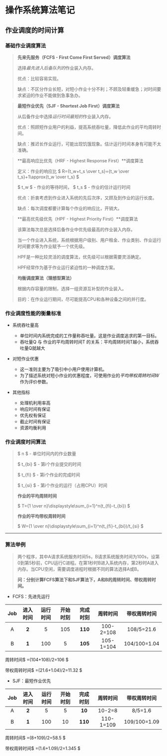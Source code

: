 # 操作系统算法笔记
## 作业调度的时间计算
###  基础作业调度算法
> **先来先服务（FCFS - First Come First Served）调度算法**
>
> 选择*最先进入后备队列的*作业装入内存。
>
> 优点：比较容易实现。
>
> 缺点：不区分作业长短，对短小作业十分不利；不顾及轻重缓急；对时间要求紧迫的作业不能做到急事急办。


> **最短作业优先（SJF - Shortest Job First）调度算法**
>
> 从后备作业中选择*运行时间最短的*作业装入内存。
>
> 优点：照顾短作业用户的利益，提高系统吞吐量，降低此作业的平均周转时间。
>
> 缺点：推迟长作业运行，可能出现饥饿现象。估计运行时间本身有可能不太准确。


> **最高响应比优先（HRF - Highest Response First）**调度算法
>
> 定义：作业的响应比 $ R={t_w+t_s \over t_s}={t_w \over t_s}+1\approx{t_w \over t_s} $
>
> $ t_w $ - 作业的等待时间， $ t_s $ - 作业的估计运行时间 
>
> 优点：折衷考虑到作业进入系统的先后次序，又顾及到作业的运行长度。
>
> 缺点：每次调度都要计算每个作业的响应比，开销大。


> **最高优先级优先（HPF - Highest Priority First）**调度算法
>
> 该算法每次总是选择后备作业中优先级最高的作业装入内存。
>
> 当一个作业进入系统，系统根据用户级别、用户租金、作业类别、作业运行时间要求等为作业赋予一个优先级。
>
> HPF是一种比较灵活的调度算法，优先级可以根据需要灵活确定。
>
> HPF经常作为基于作业运行紧迫性的一种调度方案。


> **均衡调度算法（理想型算法）**
> 
> 根据内存容量的限制，选择一组资源互补型的作业装入。
> 
> 目的：在作业运行期间，尽可能提高CPU和各种设备之间的并行度。

### 作业调度性能的衡量标准
- 系统吞吐量高
  - 单位时间内系统完成的工作量称吞吐量。这是作业调度追求的第一目标。
  - 吞吐量Q 与 作业的平均周转时间T 的关系：平均周转时间T越小，系统吞吐量Q就越大
  
- 对短作业优惠
  - 这一准则主要为了吸引中小用户使用计算机。
  - 为了描述系统对短小作业的优惠程度，可使用作业的*平均带权周转时间W*作为评价参数。
  
- 其他指标
  - 处理机利用率高
  - 响应时间有保证
  - 优先权有保证
  - 截止时间有保证
  - 资源均衡利用

### 作业调度时间算法
> $ n $ - 单位时间内的作业数量
> 
> $ t_{bi} $ - 第i个作业提交的时间
> 
> $ t_{fi} $ - 第i个作业的完成时间
> 
> $ t_{si} $ - 第i个作业的运行（占用CPU）时间
> 
> **作业的平均周转时间**
> 
> $ T={1 \over n}\displaystyle\sum_{i=1}^n(t_{fi}-t_{bi}) $
> 
> **作业的平均带权周转时间**
> 
> $ W={1 \over n}\displaystyle\sum_{i=1}^n(t_{fi}-t_{bi})/t_{si} $

------

### 算法举例
> 两个程序，其中A请求系统服务时间5s，B请求系统服务时间为100s，设第0到第5秒前，CPU运行C进程。在第1秒时B进入系统内存，第2秒时A进入内存。当CPU空闲，需要调度进程时根据不同的算法选择A或B。
>
> **问：分别计算FCFS算法下和SJF算法下，A和B的周转时间、带权周转时间。**

- FCFS：先进先运行

| Job  | 进入时间 | 运行时间 | 开始时刻 | 完成时刻 | 周转时间  | 带权周转时间 |
| :--: | :------: | :------: | :------: | :------: | :-------: | :----------: |
|  A   |  **2**   |    5     |   105    | **110**  | 100-2=108 |  108/5=21.6  |
|  B   |  **1**   |   100    |    5     | **105**  | 105-1=104 | 104/100=1.04 |

周转时间$ =(104+108)/2=106 $

带权周转时间$ =(21.6+1.04)/2=11.32 $

- SJF：最短作业优先

| Job  | 进入时间 | 运行时间 | 开始时刻 | 完成时刻 | 周转时间  | 带权周转时间 |
| :--: | :--: | :--: | :--: | :--: | :--: | :--: |
| A | **2** | 5 | 5 | **10** | 10-2=8 | 8/5=1.6 |
| B | **1** | 100 | 10 | **110** | 110-1=109 | 109/100=1.09 |

周转时间$ =(8+109)/2=58.5 $

带权周转时间$ =(1.6+1.09)/2=1.345 $